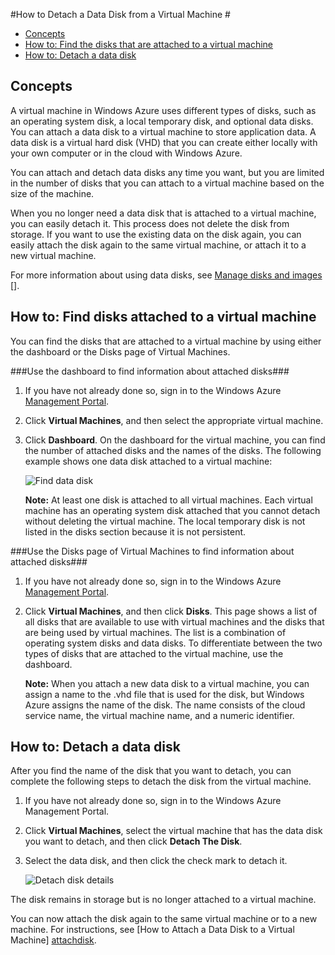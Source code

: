 <properties writer="kathydav" editor="tysonn" manager="jeffreyg" />

#How to Detach a Data Disk from a Virtual Machine #

- [Concepts](#concepts)
- [How to: Find the disks that are attached to a virtual machine](#finddisks)
- [How to: Detach a data disk](#detachdisk)

## <a id="concepts"> </a>Concepts ##

A virtual machine in Windows Azure uses different types of disks, such as an operating system disk, a local temporary disk, and optional data disks. You can attach a data disk to a virtual machine to store application data. A data disk is a virtual hard disk (VHD) that you can create either locally with your own computer or in the cloud with Windows Azure.

You can attach and detach data disks any time you want, but you are limited in the number of disks that you can attach to a virtual machine based on the size of the machine.

When you no longer need a data disk that is attached to a virtual machine, you can easily detach it. This process does not delete the disk from storage. If you want to use the existing data on the disk again, you can easily attach the disk again to the same virtual machine, or attach it to a new virtual machine.  

For more information about using data disks, see [Manage disks and images] [].

## <a id="finddisks"> </a>How to: Find disks attached to a virtual machine ##

You can find the disks that are attached to a virtual machine by using either the dashboard or the Disks page of Virtual Machines.

###Use the dashboard to find information about attached disks###

1. If you have not already done so, sign in to the Windows Azure [Management Portal](http://manage.windowsazure.com).

2. Click **Virtual Machines**, and then select the appropriate virtual machine.

3. Click **Dashboard**. On the dashboard for the virtual machine, you can find the number of attached disks and the names of the disks. The following example shows one data disk attached to a virtual machine:

	![Find data disk][Find data disk]

	**Note:** At least one disk is attached to all virtual machines. Each virtual machine has an operating system disk attached that you cannot detach without deleting the virtual machine. The local temporary disk is not listed in the disks section because it is not persistent.   

###Use the Disks page of Virtual Machines to find information about attached disks###

1. If you have not already done so, sign in to the Windows Azure [Management Portal](http://manage.windowsazure.com).

2. Click **Virtual Machines**, and then click **Disks**. This page shows a list of all disks that are available to use with virtual machines and the disks that are being used by virtual machines. The list is a combination of operating system disks and data disks. To differentiate between the two types of disks that are attached to the virtual machine, use the dashboard.

	**Note:** When you attach a new data disk to a virtual machine, you can assign a name to the .vhd file that is used for the disk, but Windows Azure assigns the name of the disk. The name consists of the cloud service name, the virtual machine name, and a numeric identifier.

## <a id="detachdisk"> </a>How to: Detach a data disk ##

After you find the name of the disk that you want to detach, you can complete the following steps to detach the disk from the virtual machine.

1. If you have not already done so, sign in to the Windows Azure Management Portal.

2. Click **Virtual Machines**, select the virtual machine that has the data disk you want to detach, and then click **Detach The Disk**.

	
3. Select the data disk, and then click the check mark to detach it.

	![Detach disk details][Detach disk details]

The disk remains in storage but is no longer attached to a virtual machine.


You can now attach the disk again to the same virtual machine or to a new machine. For instructions, see [How to Attach a Data Disk to a Virtual Machine] [attachdisk].

[Find data disk]: ./media/howto-detach-disk-windows-linux/finddatadisks.png
[List disks]: ./media/howto-detach-disk-windows-linux/disklist.png
[Detach disk]: ./media/howto-detach-disk-windows-linux/detachdisk.png
[Detach disk details]: ./media/howto-detach-disk-windows-linux/detachdiskdetails.png
[Detach disk success]: ./media/howto-detach-disk-windows-linux/diskdetachsuccess.png
[attachdisk]:/en-us/manage/windows/how-to-guides/attach-a-disk/
[Manage disks and images]:http://go.microsoft.com/fwlink/p/?LinkId=263439
